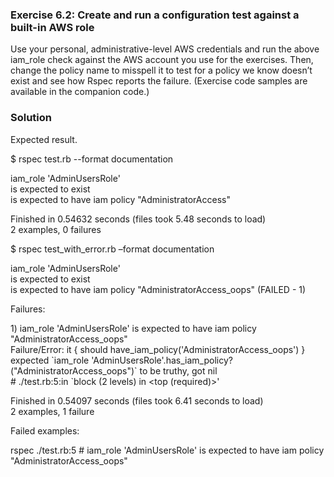 ### **Exercise 6.2: Create and run a configuration test against a built-in AWS role**

Use your personal, administrative-level AWS credentials and run the above iam\_role check against the AWS account you use for the exercises. Then, change the policy name to misspell it to test for a policy we know doesn’t exist and see how Rspec reports the failure. (Exercise code samples are available in the companion code.)

### **Solution**

Expected result.

$ rspec test.rb \--format documentation

iam\_role 'AdminUsersRole'  
  is expected to exist  
  is expected to have iam policy "AdministratorAccess"

Finished in 0.54632 seconds (files took 5.48 seconds to load)  
2 examples, 0 failures

$ rspec test\_with\_error.rb –format documentation

iam\_role 'AdminUsersRole'  
  is expected to exist  
  is expected to have iam policy "AdministratorAccess\_oops" (FAILED \- 1\)

Failures:

  1\) iam\_role 'AdminUsersRole' is expected to have iam policy "AdministratorAccess\_oops"  
  Failure/Error: it { should have\_iam\_policy('AdministratorAccess\_oops') }  
  expected \`iam\_role 'AdminUsersRole'.has\_iam\_policy?("AdministratorAccess\_oops")\` to be truthy, got nil  
  \# ./test.rb:5:in \`block (2 levels) in \<top (required)\>'

Finished in 0.54097 seconds (files took 6.41 seconds to load)  
2 examples, 1 failure

Failed examples:

rspec ./test.rb:5 \# iam\_role 'AdminUsersRole' is expected to have iam policy "AdministratorAccess\_oops"